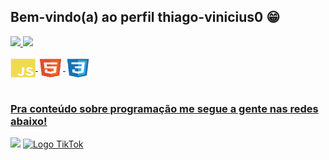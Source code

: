 ## Bem-vindo(a) ao perfil thiago-vinicius0 😁

 <div>
   <a href="https://github.com/thiago-vinicius0">
   <img height="180em" src="https://github-readme-stats.vercel.app/api?username=thiago-vinicius0&show_icons=true&theme=tokyonight&include_all_commits=true&count_private=true"/>
   <img height="180em" src="https://github-readme-stats.vercel.app/api/top-langs/?username=thiago-vinicius0&layout=compact&langs_count=6&theme=tokyonight"/>
</div>
    
<div style="display: inline_block"><br>
  <img align="center" alt="Js" height="30" width="40" src="https://raw.githubusercontent.com/devicons/devicon/master/icons/javascript/javascript-plain.svg">
  <img align="center" alt="HTML" height="30" width="40" src="https://raw.githubusercontent.com/devicons/devicon/master/icons/html5/html5-original.svg">
  <img align="center" alt="CSS" height="30" width="40" src="https://raw.githubusercontent.com/devicons/devicon/master/icons/css3/css3-original.svg">
</div>
 
<br>
 
### Pra conteúdo sobre programação me segue a gente nas redes abaixo!
 
<div> 
  <a href="https://www.instagram.com/vini_ribeiro.01/ target="_blank"><img src="https://img.shields.io/badge/-Instagram-%23E4405F?style=for-the-badge&logo=instagram&logoColor=white" target="_blank"></a>
 <a href="https://www.tiktok.com/@viniribeiro_001 target="_blank"> <img src="https://upload.wikimedia.org/wikipedia/commons/a/a9/TikTok_logo.svg" alt="Logo TikTok" width="100" height="100"> </a>
</div>
